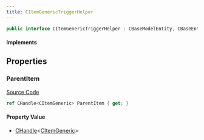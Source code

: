 ```yaml
---
title: CItemGenericTriggerHelper
---
```


```csharp
public interface CItemGenericTriggerHelper : CBaseModelEntity, CBaseEntity, CEntityInstance, ISchemaClass<CEntityInstance>, ISchemaClass<CBaseEntity>, ISchemaClass<CBaseModelEntity>, ISchemaClass<CItemGenericTriggerHelper>, ISchemaField, ISchemaClass, INativeHandle
```

#### Implements

## Properties

### ParentItem

[Source Code](https://github.com/swiftly-solution/swiftlys2/blob/beta/managed/src/SwiftlyS2.Generated/Schemas/Interfaces/CItemGenericTriggerHelper.cs#L16)

```csharp
ref CHandle<CItemGeneric> ParentItem { get; }
```

#### Property Value

- [CHandle](/docs/api/shared/natives/chandle-1)<[CItemGeneric](/docs/api/shared/schemadefinitions/citemgeneric)>

